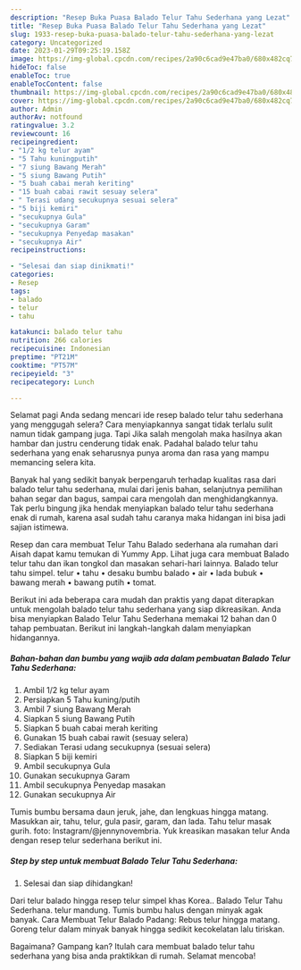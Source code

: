 ```yaml
---
description: "Resep Buka Puasa Balado Telur Tahu Sederhana yang Lezat"
title: "Resep Buka Puasa Balado Telur Tahu Sederhana yang Lezat"
slug: 1933-resep-buka-puasa-balado-telur-tahu-sederhana-yang-lezat
category: Uncategorized
date: 2023-01-29T09:25:19.158Z
image: https://img-global.cpcdn.com/recipes/2a90c6cad9e47ba0/680x482cq70/balado-telur-tahu-sederhana-foto-resep-utama.jpg
hideToc: false
enableToc: true
enableTocContent: false
thumbnail: https://img-global.cpcdn.com/recipes/2a90c6cad9e47ba0/680x482cq70/balado-telur-tahu-sederhana-foto-resep-utama.jpg
cover: https://img-global.cpcdn.com/recipes/2a90c6cad9e47ba0/680x482cq70/balado-telur-tahu-sederhana-foto-resep-utama.jpg
author: Admin
authorAv: notfound
ratingvalue: 3.2
reviewcount: 16
recipeingredient:
- "1/2 kg telur ayam"
- "5 Tahu kuningputih"
- "7 siung Bawang Merah"
- "5 siung Bawang Putih"
- "5 buah cabai merah keriting"
- "15 buah cabai rawit sesuay selera"
- " Terasi udang secukupnya sesuai selera"
- "5 biji kemiri"
- "secukupnya Gula"
- "secukupnya Garam"
- "secukupnya Penyedap masakan"
- "secukupnya Air"
recipeinstructions:

- "Selesai dan siap dinikmati!"
categories:
- Resep
tags:
- balado
- telur
- tahu

katakunci: balado telur tahu 
nutrition: 266 calories
recipecuisine: Indonesian
preptime: "PT21M"
cooktime: "PT57M"
recipeyield: "3"
recipecategory: Lunch

---
```



Selamat pagi Anda sedang mencari ide resep balado telur tahu sederhana yang menggugah selera? Cara menyiapkannya sangat tidak terlalu sulit namun tidak gampang juga. Tapi Jika salah mengolah maka hasilnya akan hambar dan justru cenderung tidak enak. Padahal balado telur tahu sederhana yang enak seharusnya punya aroma dan rasa yang mampu memancing selera kita.


Banyak hal yang sedikit banyak berpengaruh terhadap kualitas rasa dari balado telur tahu sederhana, mulai dari jenis bahan, selanjutnya pemilihan bahan segar dan bagus, sampai cara mengolah dan menghidangkannya. Tak perlu bingung jika hendak menyiapkan balado telur tahu sederhana enak di rumah, karena asal sudah tahu caranya maka hidangan ini bisa jadi sajian istimewa.

Resep dan cara membuat Telur Tahu Balado sederhana ala rumahan dari Aisah dapat kamu temukan di Yummy App. Lihat juga cara membuat Balado telur tahu dan ikan tongkol dan masakan sehari-hari lainnya. Balado telur tahu simpel. telur • tahu • desaku bumbu balado • air • lada bubuk • bawang merah • bawang putih • tomat.


Berikut ini ada beberapa cara mudah dan praktis yang dapat diterapkan untuk mengolah balado telur tahu sederhana yang siap dikreasikan. Anda bisa menyiapkan Balado Telur Tahu Sederhana memakai 12 bahan dan 0 tahap pembuatan. Berikut ini langkah-langkah dalam menyiapkan hidangannya.

<!--inarticleads1-->

##### Bahan-bahan dan bumbu yang wajib ada dalam pembuatan Balado Telur Tahu Sederhana:

1. Ambil 1/2 kg telur ayam
1. Persiapkan 5 Tahu kuning/putih
1. Ambil 7 siung Bawang Merah
1. Siapkan 5 siung Bawang Putih
1. Siapkan 5 buah cabai merah keriting
1. Gunakan 15 buah cabai rawit (sesuay selera)
1. Sediakan  Terasi udang secukupnya (sesuai selera)
1. Siapkan 5 biji kemiri
1. Ambil secukupnya Gula
1. Gunakan secukupnya Garam
1. Ambil secukupnya Penyedap masakan
1. Gunakan secukupnya Air


Tumis bumbu bersama daun jeruk, jahe, dan lengkuas hingga matang. Masukkan air, tahu, telur, gula pasir, garam, dan lada. Tahu telur masak gurih. foto: Instagram/@jennynovembria. Yuk kreasikan masakan telur Anda dengan resep telur sederhana berikut ini. 

<!--inarticleads2-->

##### Step by step untuk membuat Balado Telur Tahu Sederhana:


1. Selesai dan siap dihidangkan!

Dari telur balado hingga resep telur simpel khas Korea.. Balado Telur Tahu Sederhana. telur mandung. Tumis bumbu halus dengan minyak agak banyak. Cara Membuat Telur Balado Padang: Rebus telur hingga matang. Goreng telur dalam minyak banyak hingga sedikit kecokelatan lalu tiriskan. 

Bagaimana? Gampang kan? Itulah cara membuat balado telur tahu sederhana yang bisa anda praktikkan di rumah. Selamat mencoba!

